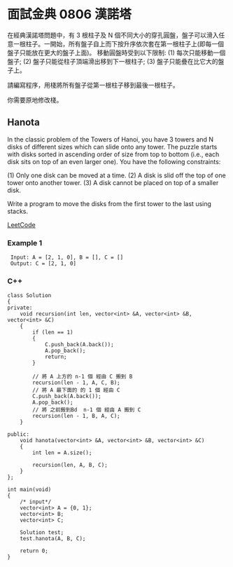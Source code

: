 # 面試金典 0806 漢諾塔
 
在經典漢諾塔問題中，有 3 根柱子及 N 個不同大小的穿孔圓盤，盤子可以滑入任意一根柱子。一開始，所有盤子自上而下按升序依次套在第一根柱子上(即每一個盤子只能放在更大的盤子上面)。
移動圓盤時受到以下限制:
(1) 每次只能移動一個盤子;
(2) 盤子只能從柱子頂端滑出移到下一根柱子;
(3) 盤子只能疊在比它大的盤子上。

請編寫程序，用棧將所有盤子從第一根柱子移到最後一根柱子。

你需要原地修改棧。


## Hanota

In the classic problem of the Towers of Hanoi, you have 3 towers and N disks of different sizes which can slide onto any tower. 
The puzzle starts with disks sorted in ascending order of size from top to bottom (i.e., each disk sits on top of an even larger one). 
You have the following constraints:

(1) Only one disk can be moved at a time.
(2) A disk is slid off the top of one tower onto another tower.
(3) A disk cannot be placed on top of a smaller disk.

Write a program to move the disks from the first tower to the last using stacks.


[LeetCode](https://leetcode-cn.com/problems/hanota-lcci/)

### Example 1
```
 Input: A = [2, 1, 0], B = [], C = []
 Output: C = [2, 1, 0]
```

### C++ 

```
class Solution
{
private:
    void recursion(int len, vector<int> &A, vector<int> &B, vector<int> &C)
    {
        if (len == 1)
        {
            C.push_back(A.back());
            A.pop_back();
            return;
        }

        // 將 A 上方的 n-1 個 經由 C 搬到 B
        recursion(len - 1, A, C, B);
        // 將 A 最下面的 的 1 個 經由 C
        C.push_back(A.back());
        A.pop_back();
        // 將 之前搬到Bd  n-1 個 經由 A 搬到 C
        recursion(len - 1, B, A, C);
    }

public:
    void hanota(vector<int> &A, vector<int> &B, vector<int> &C)
    {
        int len = A.size();

        recursion(len, A, B, C);
    }
};

int main(void)
{
    /* input*/
    vector<int> A = {0, 1};
    vector<int> B;
    vector<int> C;

    Solution test;
    test.hanota(A, B, C);

    return 0;
}
```
